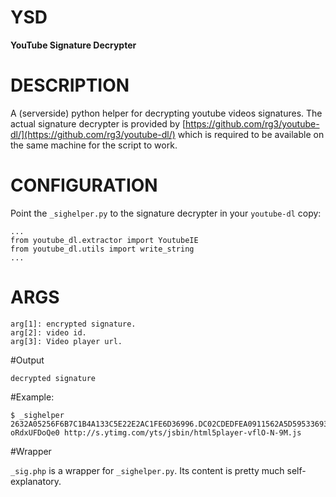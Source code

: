 # YSD

**YouTube Signature Decrypter**


# DESCRIPTION

A (serverside) python helper for decrypting youtube videos signatures.
The actual signature decrypter is provided by [https://github.com/rg3/youtube-dl/](https://github.com/rg3/youtube-dl/) which is required to be available on the same machine for the script to work.


# CONFIGURATION

Point the `_sighelper.py` to the signature decrypter in your `youtube-dl` copy:

	...
	from youtube_dl.extractor import YoutubeIE
	from youtube_dl.utils import write_string
	...

# ARGS

	arg[1]: encrypted signature.
	arg[2]: video id.
	arg[3]: Video player url.
	
	
#Output

	decrypted signature
	
 
#Example:

	$ _sighelper 2632A05256F6B7C1B4A133C5E22E2AC1FE6D36996.DC02CDEDFEA0911562A5D59533693512B0D25242242 oRdxUFDoQe0 http://s.ytimg.com/yts/jsbin/html5player-vflO-N-9M.js

	
#Wrapper

`_sig.php` is a wrapper for `_sighelper.py`. Its content is pretty much self-explanatory.
